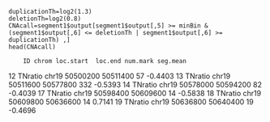 ```
duplicationTh=log2(1.3)
deletionTh=log2(0.8)
CNAcall=segment1$output[segment1$output[,5] >= minBin & (segment1$output[,6] <= deletionTh | segment1$output[,6] >= duplicationTh) ,]
head(CNAcall)
```

        ID chrom loc.start  loc.end num.mark seg.mean
12 TNratio chr19  50500200 50511400       57  -0.4403
13 TNratio chr19  50511600 50577800      332  -0.5393
14 TNratio chr19  50578000 50594200       82  -0.4039
17 TNratio chr19  50598400 50609600       14  -0.5838
18 TNratio chr19  50609800 50636600       14   0.7141
19 TNratio chr19  50636800 50640400       19  -0.4696
